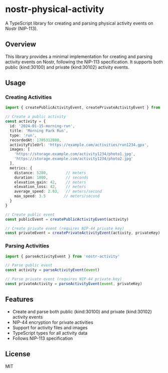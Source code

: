 # nostr-physical-activity

A TypeScript library for creating and parsing physical activity events on Nostr (NIP-113).

## Overview

This library provides a minimal implementation for creating and parsing activity events on Nostr, following the NIP-113 specification. It supports both public (kind:30100) and private (kind:30102) activity events.

## Usage

### Creating Activities

```typescript
import { createPublicActivityEvent, createPrivateActivityEvent } from 'nostr-activity'

// Create a public activity
const activity = {
  id: '2024-01-15-morning-run',
  title: 'Morning Park Run',
  type: 'run',
  recordedAt: 1705312800,
  activityFileUrl: 'https://example.com/activities/run1234.gpx',
  images: [
    'https://storage.example.com/activity1234/photo1.jpg',
    'https://storage.example.com/activity1234/photo2.jpg'
  ],
  metrics: {
    distance: 5280,        // meters
    duration: 1800,        // seconds
    elevation_gain: 42,    // meters
    elevation_loss: 42,    // meters
    average_speed: 2.93,   // meters/second
    max_speed: 3.5        // meters/second
  }
}

// Create public event
const publicEvent = createPublicActivityEvent(activity)

// Create private event (requires NIP-44 private key)
const privateEvent = createPrivateActivityEvent(activity, privateKey)
```

### Parsing Activities

```typescript
import { parseActivityEvent } from 'nostr-activity'

// Parse public event
const activity = parseActivityEvent(event)

// Parse private event (requires NIP-44 private key)
const privateActivity = parseActivityEvent(event, privateKey)
```

## Features

- Create and parse both public (kind:30100) and private (kind:30102) activity events
- NIP-44 encryption for private activities
- Support for activity files and images
- TypeScript types for all activity data
- Follows NIP-113 specification

## License

MIT